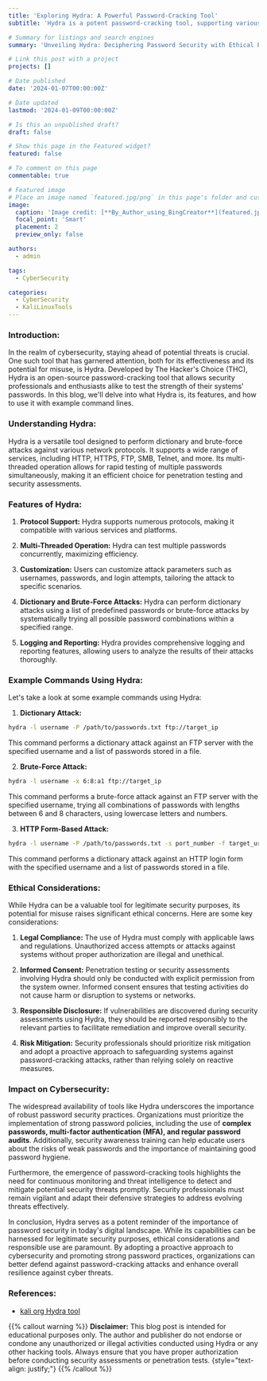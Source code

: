 ```yaml
---
title: 'Exploring Hydra: A Powerful Password-Cracking Tool'
subtitle: 'Hydra is a potent password-cracking tool, supporting various protocols and offering customization options. Through practical examples and ethical reminders, this blog highlights its capabilities while emphasizing responsible usage for bolstering password security in cybersecurity practices.'

# Summary for listings and search engines
summary: 'Unveiling Hydra: Deciphering Password Security with Ethical Precision'

# Link this post with a project
projects: []

# Date published
date: '2024-01-07T00:00:00Z'

# Date updated
lastmod: '2024-01-09T00:00:00Z'

# Is this an unpublished draft?
draft: false

# Show this page in the Featured widget?
featured: false

# To comment on this page
commentable: true

# Featured image
# Place an image named `featured.jpg/png` in this page's folder and customize its options here.
image:
  caption: 'Image credit: [**By_Author_using_BingCreator**](featured.jpg)'
  focal_point: 'Smart'
  placement: 2
  preview_only: false

authors:
  - admin

tags:
  - CyberSecurity

categories:
  - CyberSecurity
  - KaliLinuxTools
---
```



### Introduction:
In the realm of cybersecurity, staying ahead of potential threats is crucial. One such tool that has garnered attention, both for its effectiveness and its potential for misuse, is Hydra. Developed by The Hacker's Choice (THC), Hydra is an open-source password-cracking tool that allows security professionals and enthusiasts alike to test the strength of their systems' passwords. In this blog, we'll delve into what Hydra is, its features, and how to use it with example command lines.

### Understanding Hydra:

Hydra is a versatile tool designed to perform dictionary and brute-force attacks against various network protocols. It supports a wide range of services, including HTTP, HTTPS, FTP, SMB, Telnet, and more. Its multi-threaded operation allows for rapid testing of multiple passwords simultaneously, making it an efficient choice for penetration testing and security assessments.

### Features of Hydra:
1) **Protocol Support:** Hydra supports numerous protocols, making it compatible with various services and platforms.

2) **Multi-Threaded Operation:** Hydra can test multiple passwords concurrently, maximizing efficiency.

3) **Customization:** Users can customize attack parameters such as usernames, passwords, and login attempts, tailoring the attack to specific scenarios.

4) **Dictionary and Brute-Force Attacks:** Hydra can perform dictionary attacks using a list of predefined passwords or brute-force attacks by systematically trying all possible password combinations within a specified range.

5) **Logging and Reporting:** Hydra provides comprehensive logging and reporting features, allowing users to analyze the results of their attacks thoroughly.

### Example Commands Using Hydra:

Let's take a look at some example commands using Hydra:

1) **Dictionary Attack:**

```bash
hydra -l username -P /path/to/passwords.txt ftp://target_ip
```
This command performs a dictionary attack against an FTP server with the specified username and a list of passwords stored in a file.

2) **Brute-Force Attack:**

```bash
hydra -l username -x 6:8:a1 ftp://target_ip
```
This command performs a brute-force attack against an FTP server with the specified username, trying all combinations of passwords with lengths between 6 and 8 characters, using lowercase letters and numbers.

3) **HTTP Form-Based Attack:**

```bash
hydra -l username -P /path/to/passwords.txt -s port_number -f target_url http-post-form "/login.php:user=^USER^&pass=^PASS^:Invalid Password!"
```
This command performs a dictionary attack against an HTTP login form with the specified username and a list of passwords stored in a file.

### Ethical Considerations:

While Hydra can be a valuable tool for legitimate security purposes, its potential for misuse raises significant ethical concerns. Here are some key considerations:

1) **Legal Compliance:** The use of Hydra must comply with applicable laws and regulations. Unauthorized access attempts or attacks against systems without proper authorization are illegal and unethical.

2) **Informed Consent:** Penetration testing or security assessments involving Hydra should only be conducted with explicit permission from the system owner. Informed consent ensures that testing activities do not cause harm or disruption to systems or networks.

3) **Responsible Disclosure:** If vulnerabilities are discovered during security assessments using Hydra, they should be reported responsibly to the relevant parties to facilitate remediation and improve overall security.

4) **Risk Mitigation:** Security professionals should prioritize risk mitigation and adopt a proactive approach to safeguarding systems against password-cracking attacks, rather than relying solely on reactive measures.


### Impact on Cybersecurity:

The widespread availability of tools like Hydra underscores the importance of robust password security practices. Organizations must prioritize the implementation of strong password policies, including the use of **complex passwords, multi-factor authentication (MFA), and regular password audits**. Additionally, security awareness training can help educate users about the risks of weak passwords and the importance of maintaining good password hygiene.

Furthermore, the emergence of password-cracking tools highlights the need for continuous monitoring and threat intelligence to detect and mitigate potential security threats promptly. Security professionals must remain vigilant and adapt their defensive strategies to address evolving threats effectively.

In conclusion, Hydra serves as a potent reminder of the importance of password security in today's digital landscape. While its capabilities can be harnessed for legitimate security purposes, ethical considerations and responsible use are paramount. By adopting a proactive approach to cybersecurity and promoting strong password practices, organizations can better defend against password-cracking attacks and enhance overall resilience against cyber threats.



### References:
- [kali org Hydra tool](https://www.kali.org/tools/hydra/)


{{% callout warning %}}
**Disclaimer:**
This blog post is intended for educational purposes only. The author and publisher do not endorse or condone any unauthorized or illegal activities conducted using Hydra or any other hacking tools. Always ensure that you have proper authorization before conducting security assessments or penetration tests.
{style="text-align: justify;"}
{{% /callout %}}